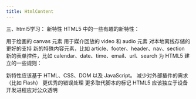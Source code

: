 ```yaml
---
title: HtmlContent
---
```

三、html5学习：
新特性
HTML5 中的一些有趣的新特性：

用于绘画的 canvas 元素
用于媒介回放的 video 和 audio 元素
对本地离线存储的更好的支持
新的特殊内容元素，比如 article、footer、header、nav、section
新的表单控件，比如 calendar、date、time、email、url、search
为 HTML5 建立的一些规则：

新特性应该基于 HTML、CSS、DOM 以及 JavaScript。
减少对外部插件的需求（比如 Flash）
更优秀的错误处理
更多取代脚本的标记
HTML5 应该独立于设备
开发进程应对公众透明
